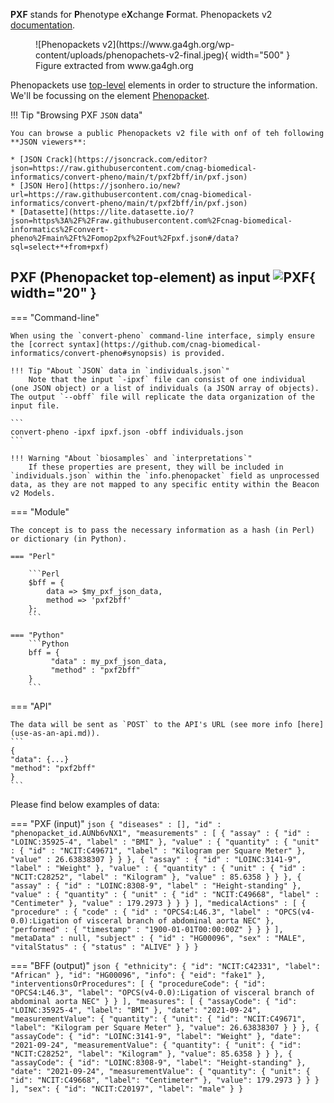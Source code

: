 **PXF** stands for **P**henotype e**X**change **F**ormat. Phenopackets v2 [documentation](https://phenopacket-schema.readthedocs.io/en/latest/basics.html).

<figure markdown>
   ![Phenopackets v2](https://www.ga4gh.org/wp-content/uploads/phenopachets-v2-final.jpeg){ width="500" }
   <figcaption>Figure extracted from www.ga4gh.org</figcaption>
</figure>

Phenopackets use [top-level](https://phenopacket-schema.readthedocs.io/en/latest/toplevel.html) elements in order to structure the information. We'll be focussing on the element [Phenopacket](https://phenopacket-schema.readthedocs.io/en/latest/phenopacket.html).

!!! Tip "Browsing PXF `JSON` data"

    You can browse a public Phenopackets v2 file with onf of teh following **JSON viewers**:

    * [JSON Crack](https://jsoncrack.com/editor?json=https://raw.githubusercontent.com/cnag-biomedical-informatics/convert-pheno/main/t/pxf2bff/in/pxf.json)
    * [JSON Hero](https://jsonhero.io/new?url=https://raw.githubusercontent.com/cnag-biomedical-informatics/convert-pheno/main/t/pxf2bff/in/pxf.json)
    * [Datasette](https://lite.datasette.io/?json=https%3A%2F%2Fraw.githubusercontent.com%2Fcnag-biomedical-informatics%2Fconvert-pheno%2Fmain%2Ft%2Fomop2pxf%2Fout%2Fpxf.json#/data?sql=select+*+from+pxf)

## PXF (Phenopacket top-element) as input ![PXF](https://avatars.githubusercontent.com/u/17553567?s=280&v=4){ width="20" }

=== "Command-line"

    When using the `convert-pheno` command-line interface, simply ensure the [correct syntax](https://github.com/cnag-biomedical-informatics/convert-pheno#synopsis) is provided.

    !!! Tip "About `JSON` data in `individuals.json`"
        Note that the input `-ipxf` file can consist of one individual (one JSON object) or a list of individuals (a JSON array of objects). The output `--obff` file will replicate the data organization of the input file.

    ```
    convert-pheno -ipxf ipxf.json -obff individuals.json
    ```

    !!! Warning "About `biosamples` and `interpretations`"
        If these properties are present, they will be included in `individuals.json` within the `info.phenopacket` field as unprocessed data, as they are not mapped to any specific entity within the Beacon v2 Models.

=== "Module"

    The concept is to pass the necessary information as a hash (in Perl) or dictionary (in Python).

    === "Perl"

        ```Perl
        $bff = {
            data => $my_pxf_json_data,
            method => 'pxf2bff'
        };
        ```
   
    === "Python"
        ```Python
        bff = {
             "data" : my_pxf_json_data,
             "method" : "pxf2bff"
        }
        ```

=== "API"

    The data will be sent as `POST` to the API's URL (see more info [here](use-as-an-api.md)).
    ```
    {
    "data": {...}
    "method": "pxf2bff"
    }
    ```

Please find below examples of data:

=== "PXF (input)"
    ```json
    {
       "diseases" : [],
       "id" : "phenopacket_id.AUNb6vNX1",
       "measurements" : [
          {
             "assay" : {
                "id" : "LOINC:35925-4",
                "label" : "BMI"
             },
             "value" : {
                "quantity" : {
                   "unit" : {
                      "id" : "NCIT:C49671",
                      "label" : "Kilogram per Square Meter"
                   },
                   "value" : 26.63838307
                }
             }
          },
          {
             "assay" : {
                "id" : "LOINC:3141-9",
                "label" : "Weight"
             },
             "value" : {
                "quantity" : {
                   "unit" : {
                      "id" : "NCIT:C28252",
                      "label" : "Kilogram"
                   },
                   "value" : 85.6358
                }
             }
          },
          {
             "assay" : {
                "id" : "LOINC:8308-9",
                "label" : "Height-standing"
             },
             "value" : {
                "quantity" : {
                   "unit" : {
                      "id" : "NCIT:C49668",
                      "label" : "Centimeter"
                   },
                   "value" : 179.2973
                }
             }
          }
       ],
       "medicalActions" : [
          {
             "procedure" : {
                "code" : {
                   "id" : "OPCS4:L46.3",
                   "label" : "OPCS(v4-0.0):Ligation of visceral branch of abdominal aorta NEC"
                },
                "performed" : {
                   "timestamp" : "1900-01-01T00:00:00Z"
                }
             }
          }
       ],
       "metaData" : null,
       "subject" : {
          "id" : "HG00096",
          "sex" : "MALE",
          "vitalStatus" : {
             "status" : "ALIVE"
          }
       }
    }
    ```

=== "BFF (output)"
    ```json
    {
      "ethnicity": {
        "id": "NCIT:C42331",
        "label": "African"
      },
      "id": "HG00096",
      "info": {
        "eid": "fake1"
      },
      "interventionsOrProcedures": [
        {
          "procedureCode": {
            "id": "OPCS4:L46.3",
            "label": "OPCS(v4-0.0):Ligation of visceral branch of abdominal aorta NEC"
          }
        }
      ],
      "measures": [
        {
          "assayCode": {
            "id": "LOINC:35925-4",
            "label": "BMI"
          },
          "date": "2021-09-24",
          "measurementValue": {
            "quantity": {
              "unit": {
                "id": "NCIT:C49671",
                "label": "Kilogram per Square Meter"
              },
              "value": 26.63838307
            }
          }
        },
        {
          "assayCode": {
            "id": "LOINC:3141-9",
            "label": "Weight"
          },
          "date": "2021-09-24",
          "measurementValue": {
            "quantity": {
              "unit": {
                "id": "NCIT:C28252",
                "label": "Kilogram"
              },
              "value": 85.6358
            }
          }
        },
        {
          "assayCode": {
            "id": "LOINC:8308-9",
            "label": "Height-standing"
          },
          "date": "2021-09-24",
          "measurementValue": {
            "quantity": {
              "unit": {
                "id": "NCIT:C49668",
                "label": "Centimeter"
              },
              "value": 179.2973
            }
          }
        }
      ],
      "sex": {
        "id": "NCIT:C20197",
        "label": "male"
      }
    }
    ```
